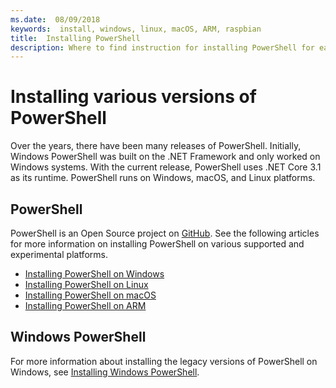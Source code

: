 ```yaml
---
ms.date:  08/09/2018
keywords:  install, windows, linux, macOS, ARM, raspbian
title:  Installing PowerShell
description: Where to find instruction for installing PowerShell for each of the supported platforms.
---
```

# Installing various versions of PowerShell

Over the years, there have been many releases of PowerShell. Initially, Windows PowerShell was built
on the .NET Framework and only worked on Windows systems. With the current release, PowerShell uses
.NET Core 3.1 as its runtime. PowerShell runs on Windows, macOS, and Linux platforms.

## PowerShell

PowerShell is an Open Source project on [GitHub](https://github.com/powershell/powershell). See
the following articles for more information on installing PowerShell on various supported and
experimental platforms.

- [Installing PowerShell on Windows](Installing-PowerShell-Core-on-Windows.md)
- [Installing PowerShell on Linux](Installing-PowerShell-Core-on-Linux.md)
- [Installing PowerShell on macOS](Installing-PowerShell-Core-on-macOS.md)
- [Installing PowerShell on ARM](PowerShell-Core-on-ARM.md)

## Windows PowerShell

For more information about installing the legacy versions of PowerShell on Windows, see
[Installing Windows PowerShell](../windows-powershell/install/installing-windows-powershell.md).
